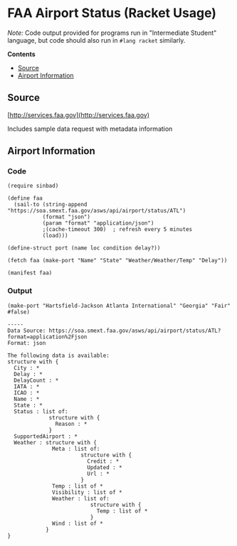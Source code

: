 # FAA Airport Status (Racket Usage)

*Note:* Code output provided for programs run in "Intermediate Student" language, but code should also run in `#lang racket` similarly.

**Contents**
- [Source](#source)
- [Airport Information](#airport-information)



## Source

[http://services.faa.gov](http://services.faa.gov)

Includes sample data request with metadata information


## Airport Information

### Code

````
(require sinbad)

(define faa
  (sail-to (string-append "https://soa.smext.faa.gov/asws/api/airport/status/ATL")
           (format "json")
           (param "format" "application/json")
           ;(cache-timeout 300)  ; refresh every 5 minutes
           (load)))

(define-struct port (name loc condition delay?))

(fetch faa (make-port "Name" "State" "Weather/Weather/Temp" "Delay"))

(manifest faa)
````

### Output

````
(make-port "Hartsfield-Jackson Atlanta International" "Georgia" "Fair" #false)

-----
Data Source: https://soa.smext.faa.gov/asws/api/airport/status/ATL?format=application%2Fjson
Format: json

The following data is available:
structure with {
  City : *
  Delay : *
  DelayCount : *
  IATA : *
  ICAO : *
  Name : *
  State : *
  Status : list of:
             structure with {
               Reason : *
             }
  SupportedAirport : *
  Weather : structure with {
              Meta : list of:
                       structure with {
                         Credit : *
                         Updated : *
                         Url : *
                       }
              Temp : list of *
              Visibility : list of *
              Weather : list of:
                          structure with {
                            Temp : list of *
                          }
              Wind : list of *
            }
}
````
